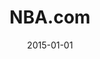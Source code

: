 ---
layout: site
title: "NBA.com"
date: 2015-01-01
categories: [sports]
version: 4.2.4
major: 4
minor: 2
patch: 4
slug: nba
link: http://www.nba.com/
submitter: lpolepeddi
permalink: /sites/:slug
---